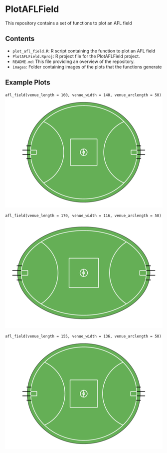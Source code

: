 # PlotAFLField
This repository contains a set of functions to plot an AFL field

## Contents
- `plot_afl_field.R`: R script containing the function to plot an AFL field
- `PlotAFLField.Rproj`: R project file for the PlotAFLField project.
- `README.md`: This file providing an overview of the repository.
- `images`: Folder containing images of the plots that the functions generate

## Example Plots
`afl_field(venue_length = 160, venue_width = 140, venue_arclength = 50)` 
![AFL Field](images/afl_field_1.png)

`afl_field(venue_length = 170, venue_width = 116, venue_arclength = 50)` 
![AFL Field](images/afl_field_2.png)

`afl_field(venue_length = 155, venue_width = 136, venue_arclength = 50)` 
![AFL Field](images/afl_field_3.png)